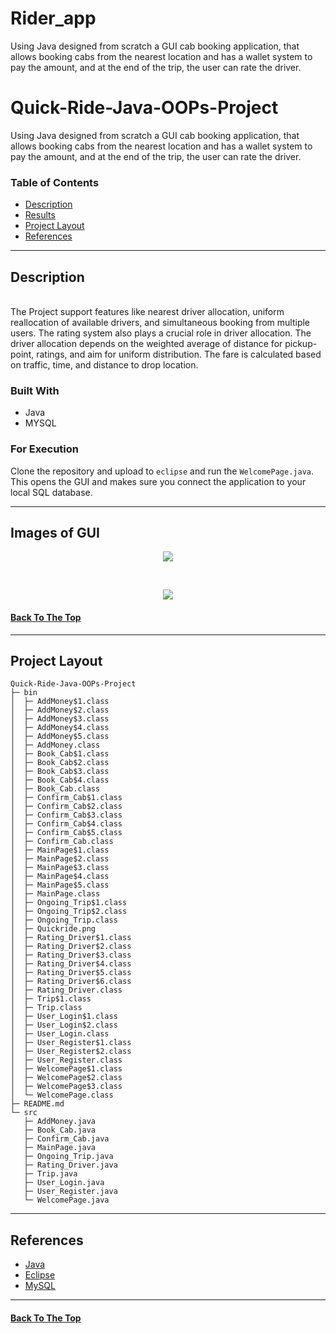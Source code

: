 # Rider_app
Using Java designed from scratch a GUI cab booking application, that allows booking cabs from the nearest location and has a wallet system to pay the amount, and at the end of the trip, the user can rate the driver.
# Quick-Ride-Java-OOPs-Project

Using Java designed from scratch a GUI cab booking application, that allows booking cabs from the nearest location and has a wallet system to pay the amount, and at the end of the trip, the user can rate the driver.

### Table of Contents

- [Description](#description)
- [Results](#results)
- [Project Layout](#project-layout)
- [References](#references)


---

## Description

<br>
The Project support features like nearest driver allocation, uniform reallocation of available drivers, and simultaneous booking from multiple users. The rating system also plays a crucial role in driver allocation. The driver allocation depends on the weighted average of distance for pickup-point, ratings, and aim for uniform distribution. The fare is calculated based on traffic, time, and distance to drop location.
<br>

### Built With

- Java
- MYSQL

### For Execution

Clone the repository and upload to `eclipse` and run the `WelcomePage.java`. This opens the GUI and makes sure you connect the application to your local SQL database. 
<br>

---

## Images of GUI

<p align="center">
  <img  src="img\image1.png" > 
</p>
<br/>
<p align="center">
  <img  src="img\image2.png" > 
</p>

#### [Back To The Top](#Quick-Ride-Java-OOPs-Project)

---

## Project Layout

```
Quick-Ride-Java-OOPs-Project
├─ bin
│  ├─ AddMoney$1.class
│  ├─ AddMoney$2.class
│  ├─ AddMoney$3.class
│  ├─ AddMoney$4.class
│  ├─ AddMoney$5.class
│  ├─ AddMoney.class
│  ├─ Book_Cab$1.class
│  ├─ Book_Cab$2.class
│  ├─ Book_Cab$3.class
│  ├─ Book_Cab$4.class
│  ├─ Book_Cab.class
│  ├─ Confirm_Cab$1.class
│  ├─ Confirm_Cab$2.class
│  ├─ Confirm_Cab$3.class
│  ├─ Confirm_Cab$4.class
│  ├─ Confirm_Cab$5.class
│  ├─ Confirm_Cab.class
│  ├─ MainPage$1.class
│  ├─ MainPage$2.class
│  ├─ MainPage$3.class
│  ├─ MainPage$4.class
│  ├─ MainPage$5.class
│  ├─ MainPage.class
│  ├─ Ongoing_Trip$1.class
│  ├─ Ongoing_Trip$2.class
│  ├─ Ongoing_Trip.class
│  ├─ Quickride.png
│  ├─ Rating_Driver$1.class
│  ├─ Rating_Driver$2.class
│  ├─ Rating_Driver$3.class
│  ├─ Rating_Driver$4.class
│  ├─ Rating_Driver$5.class
│  ├─ Rating_Driver$6.class
│  ├─ Rating_Driver.class
│  ├─ Trip$1.class
│  ├─ Trip.class
│  ├─ User_Login$1.class
│  ├─ User_Login$2.class
│  ├─ User_Login.class
│  ├─ User_Register$1.class
│  ├─ User_Register$2.class
│  ├─ User_Register.class
│  ├─ WelcomePage$1.class
│  ├─ WelcomePage$2.class
│  ├─ WelcomePage$3.class
│  └─ WelcomePage.class
├─ README.md
└─ src
   ├─ AddMoney.java
   ├─ Book_Cab.java
   ├─ Confirm_Cab.java
   ├─ MainPage.java
   ├─ Ongoing_Trip.java
   ├─ Rating_Driver.java
   ├─ Trip.java
   ├─ User_Login.java
   ├─ User_Register.java
   └─ WelcomePage.java

```

---

## References

- [Java](https://www.java.com/en/)
- [Eclipse](https://www.eclipse.org/)
- [MySQL](https://www.mysql.com/)

---


#### [Back To The Top](#Quick-Ride-Java-OOPs-Project)



